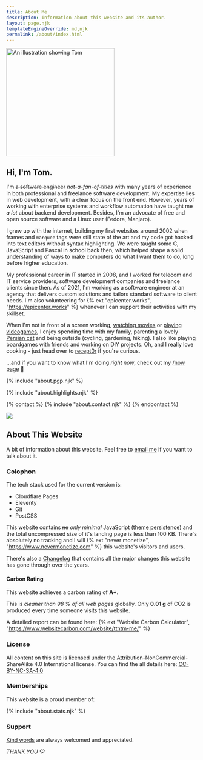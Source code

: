 ```yaml
---
title: About Me
description: Information about this website and its author.
layout: page.njk
templateEngineOverride: md,njk
permalink: /about/index.html
---
```

<div class="flex flex-row justify-content-between align-items-center flex-wrap mb1">
  <div class="w25 w75m p1 mx-auto">
    <img class="img-fluid circle shadow u-photo" src="/img/ttntm.webp" alt="An illustration showing Tom" title="Yup, that could be me." width="285" height="285">
  </div>
  <div class="w75 w100m indent-2-md">
    <h2 class="h3">
      Hi, I'm Tom.
    </h2>
    <p class="p-note m0">
      I'm <s>a software engineer</s> <em>not-a-fan-of-titles</em> with many years of experience in both professional and freelance software development. My expertise lies in web development, with a clear focus on the front end. However, years of working with enterprise systems and workflow automation have taught me <em>a lot</em> about backend development. Besides, I'm an advocate of free and open source software and a Linux user (Fedora, Manjaro).
    </p>
  </div>
</div>

I grew up with the internet, building my first websites around 2002 when frames and `marquee` tags were still state of the art and my code got hacked into text editors without syntax highlighting. We were taught some C, JavaScript and Pascal in school back then, which helped shape a solid understanding of ways to make computers do what I want them to do, long before higher education.

My professional career in IT started in 2008, and I worked for telecom and IT service providers, software development companies and freelance clients since then. As of 2021, I'm working as a software engineer at an agency that delivers custom solutions and tailors standard software to client needs. I'm also volunteering for {% ext "epicenter.works", "https://epicenter.works" %} whenever I can support their activities with my skillset.

When I'm not in front of a screen working, <a href="https://watch3r.app" target="_blank">watching movies</a> or [playing videogames](/games/), I enjoy spending time with my family, parenting a lovely [Persian cat](#cat) and being outside (cycling, gardening, hiking). I also like playing boardgames with friends and working on DIY projects. Oh, and I really love cooking - just head over to <a href="https://recept0r.com" target="_blank">recept0r</a> if you're curious.

...and if you want to know what I'm doing _right now_, check out my [/now page](/now/) 🚀

{% include "about.pgp.njk" %}

{% include "about.highlights.njk" %}

<div class="hr shadow mt2 mb2"></div>

{% contact %}
  {% include "about.contact.njk" %}
{% endcontact %}

<p id="cat" class="text-center mt2 mb0">
  <a href="https://pixelfed.social/alfithecat" rel="noreferrer" target="_blank" title="Meow!">
    <img class="m0 mx-auto" src="/img/walking_cat.gif">
  </a>
</p>
<div class="hr shadow mb2" style="margin-top: 0;"></div>

## About This Website

A bit of information about this website. Feel free to <a href="mailto:ttntm@pm.me?subject=About your website">email me</a> if you want to talk about it.

### Colophon

The tech stack used for the current version is:

- Cloudflare Pages
- Eleventy
- Git
- PostCSS

This website contains <s>no</s> _only minimal_ JavaScript ([theme persistence](/blog/dark-mode/)) and the total uncompressed size of it's landing page is less than 100 KB. There's absolutely no tracking and I will {% ext "never monetize", "https://www.nevermonetize.com" %} this website's visitors and users.

There's also a [Changelog](/changelog/) that contains all the major changes this website has gone through over the years.

#### Carbon Rating

This website achieves a carbon rating of **A+**.

This is _cleaner than 98 % of all web pages_ globally.
Only **0.01 g** of CO2 is produced every time someone visits this website.

A detailed report can be found here: {% ext "Website Carbon Calculator", "https://www.websitecarbon.com/website/ttntm-me/" %}

<h3 id="license">License</h3>

All content on this site is licensed under the Attribution-NonCommercial-ShareAlike 4.0 International license. You can find the all details here: <a href="https://creativecommons.org/licenses/by-nc-sa/4.0/deed.en" rel="noreferrer" target="_blank">CC-BY-NC-SA-4.0</a>

### Memberships

This website is a proud member of:

{% include "about.stats.njk" %}

### Support

<a href="mailto:ttntm@pm.me">Kind words</a> are always welcomed and appreciated.

_THANK YOU &#9825;_
